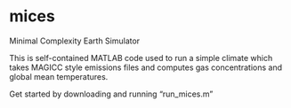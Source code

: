 # mices
Minimal Complexity Earth Simulator

This is self-contained MATLAB code used to run a simple climate which takes MAGICC style emissions files and computes gas concentrations and global mean temperatures.

Get started by downloading and running “run_mices.m”